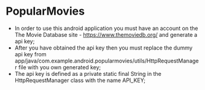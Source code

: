 # PopularMovies

- In order to use this android application you must have an account on the The Movie Database site - https://www.themoviedb.org/ and generate a api key;
- After you have obtained the api key then you must replace the dummy api key from app/java/com.example.android.popularmovies/utils/HttpRequestManager file
with you own generated key;
- The api key is defined as a private static final String in the HttpRequestManager class with the name API_KEY;
